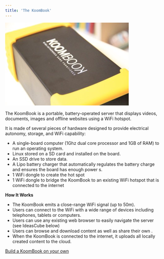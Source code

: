 ```yaml
---
title: 'The KoomBook'
---
```


![](_MG_3187.JPG)

The KoomBook is a portable, battery-operated server that displays videos, documents, images and offline websites using a WiFi hotspot.

It is made of several pieces of hardware designed to provide electrical autonomy, storage, and WiFi capability:

- A single-board computer (1Ghz dual core processor and 1GB of RAM) to run an operating system.
- Linux stored on a SD card and installed on the board.
- An SSD drive to store data.
- A Lipo battery charger that automatically regulates the battery charge and ensures the board has enough power s.
- 1 WiFi dongle to create the hot spot
- 1 WiFi dongle to bridge the KoomBook to an existing WiFi hotspot that is connected to the internet


**How It Works**

- The KoomBook emits a close-range WiFi signal (up to 50m).
- Users can connect to the WiFi with a wide range of devices including telephones, tablets or computers.
- Users can use any existing web browser to easily navigate the server (see IdeasCube below)
- Users can browse and download content as well as share their own .
- When the KoomBook is connected to the internet, it uploads all locally created content to the cloud.


[Build a KoomBook on your own](http://assemblage-koombook.doc.bibliosansfrontieres.org/fr)